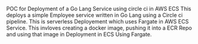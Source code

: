 POC for Deployment of a Go Lang Service using circle ci in AWS ECS
This deploys a simple Employee service written in Go Lang using a Circle ci pipeline.
This is serverless Deployement which uses Fargate in AWS ECS Service.
This invloves creating a docker image, pushing it into a ECR Repo and using that image in Deployment in ECS Using Fargate.
